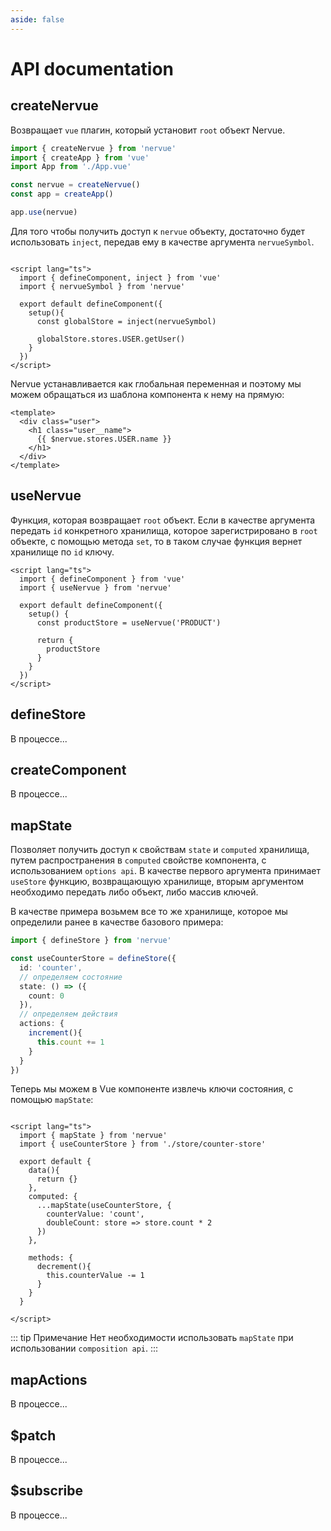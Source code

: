 ```yaml
---
aside: false
---
```


# API documentation

## createNervue

Возвращает ```vue``` плагин, который установит ```root``` объект Nervue.

```typescript
import { createNervue } from 'nervue'
import { createApp } from 'vue'
import App from './App.vue'

const nervue = createNervue()
const app = createApp()

app.use(nervue)
```

Для того чтобы получить доступ к ```nervue``` объекту, достаточно будет
использовать ```inject```, передав ему в качестве аргумента ```nervueSymbol```.

```vue

<script lang="ts">
  import { defineComponent, inject } from 'vue'
  import { nervueSymbol } from 'nervue'

  export default defineComponent({
    setup(){
      const globalStore = inject(nervueSymbol)

      globalStore.stores.USER.getUser()
    }
  })
</script>

```
Nervue устанавливается как глобальная переменная и поэтому мы можем обращаться из шаблона
компонента к нему на прямую:

```vue
<template>
  <div class="user">
    <h1 class="user__name">
      {{ $nervue.stores.USER.name }}
    </h1>
  </div>
</template>
```

## useNervue

Функция, которая возвращает ```root``` объект. Если в качестве аргумента передать ```id``` конкретного хранилища,
которое зарегистрировано в ```root```
объекте, с помощью метода ```set```, то в таком случае функция вернет хранилище по ```id``` ключу.

```vue
<script lang="ts">
  import { defineComponent } from 'vue'
  import { useNervue } from 'nervue'
  
  export default defineComponent({
    setup() {
      const productStore = useNervue('PRODUCT')
      
      return {
        productStore
      }
    }
  })
</script>

```

## defineStore
В процессе...

## createComponent
В процессе...

## mapState

Позволяет получить доступ к свойствам ```state``` и ```computed``` хранилища, путем распространения в ```computed``` свойстве
компонента, с использованием ```options api```. В качестве первого аргумента принимает ```useStore``` функцию, возвращающую хранилище, вторым аргументом необходимо
передать либо объект, либо массив ключей.

В качестве примера возьмем все то же хранилище, которое мы определили ранее в качестве базового примера:

```typescript
import { defineStore } from 'nervue'

const useCounterStore = defineStore({
  id: 'counter',
  // определяем состояние
  state: () => ({
    count: 0
  }),
  // определяем действия
  actions: {
    increment(){
      this.count += 1
    }
  }
})
```

Теперь мы можем в Vue компоненте извлечь ключи состояния, с помощью ```mapState```:

```vue

<script lang="ts">
  import { mapState } from 'nervue'
  import { useCounterStore } from './store/counter-store'

  export default {
    data(){
      return {}
    },
    computed: {
      ...mapState(useCounterStore, {
        counterValue: 'count',
        doubleCount: store => store.count * 2
      })
    },

    methods: {
      decrement(){
        this.counterValue -= 1
      }
    }
  }

</script>
```

::: tip Примечание
Нет необходимости использовать ```mapState``` при использовании ```composition api```.
:::

## mapActions
В процессе...

## $patch
В процессе...

## $subscribe
В процессе...
